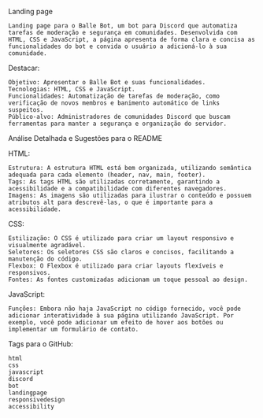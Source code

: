 Landing page

    Landing page para o Balle Bot, um bot para Discord que automatiza tarefas de moderação e segurança em comunidades. Desenvolvida com HTML, CSS e JavaScript, a página apresenta de forma clara e concisa as funcionalidades do bot e convida o usuário a adicioná-lo à sua comunidade.

Destacar:

    Objetivo: Apresentar o Balle Bot e suas funcionalidades.
    Tecnologias: HTML, CSS e JavaScript.
    Funcionalidades: Automatização de tarefas de moderação, como verificação de novos membros e banimento automático de links suspeitos.
    Público-alvo: Administradores de comunidades Discord que buscam ferramentas para manter a segurança e organização do servidor.

Análise Detalhada e Sugestões para o README

HTML:

    Estrutura: A estrutura HTML está bem organizada, utilizando semântica adequada para cada elemento (header, nav, main, footer).
    Tags: As tags HTML são utilizadas corretamente, garantindo a acessibilidade e a compatibilidade com diferentes navegadores.
    Imagens: As imagens são utilizadas para ilustrar o conteúdo e possuem atributos alt para descrevê-las, o que é importante para a acessibilidade.

CSS:

    Estilização: O CSS é utilizado para criar um layout responsivo e visualmente agradável.
    Seletores: Os seletores CSS são claros e concisos, facilitando a manutenção do código.
    Flexbox: O Flexbox é utilizado para criar layouts flexíveis e responsivos.
    Fontes: As fontes customizadas adicionam um toque pessoal ao design.

JavaScript:

    Funções: Embora não haja JavaScript no código fornecido, você pode adicionar interatividade à sua página utilizando JavaScript. Por exemplo, você pode adicionar um efeito de hover aos botões ou implementar um formulário de contato.

Tags para o GitHub:

    html
    css
    javascript
    discord
    bot
    landingpage
    responsivedesign
    accessibility